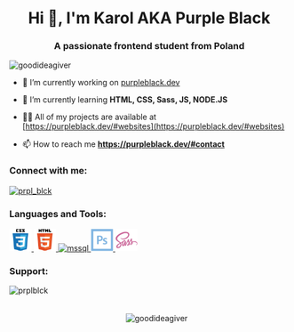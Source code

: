 <h1 align="center">Hi 👋, I'm Karol AKA Purple Black</h1>
<h3 align="center">A passionate frontend student from Poland</h3>

<p align="left"> <img src="https://komarev.com/ghpvc/?username=goodideagiver&label=Profile%20views&color=0e75b6&style=flat" alt="goodideagiver" /> </p>

- 🔭 I’m currently working on [purpleblack.dev](https://purpleblack.dev/)

- 🌱 I’m currently learning **HTML, CSS, Sass, JS, NODE.JS**

- 👨‍💻 All of my projects are available at [https://purpleblack.dev/#websites](https://purpleblack.dev/#websites)

- 📫 How to reach me **https://purpleblack.dev/#contact**

<h3 align="left">Connect with me:</h3>
<p align="left">
<a href="https://instagram.com/prpl_blck" target="blank"><img align="center" src="https://raw.githubusercontent.com/rahuldkjain/github-profile-readme-generator/master/src/images/icons/Social/instagram.svg" alt="prpl_blck" height="30" width="40" /></a>
</p>

<h3 align="left">Languages and Tools:</h3>
<p align="left"> <a href="https://www.w3schools.com/css/" target="_blank" rel="noreferrer"> <img src="https://raw.githubusercontent.com/devicons/devicon/master/icons/css3/css3-original-wordmark.svg" alt="css3" width="40" height="40"/> </a> <a href="https://www.w3.org/html/" target="_blank" rel="noreferrer"> <img src="https://raw.githubusercontent.com/devicons/devicon/master/icons/html5/html5-original-wordmark.svg" alt="html5" width="40" height="40"/> </a> <a href="https://www.microsoft.com/en-us/sql-server" target="_blank" rel="noreferrer"> <img src="https://www.svgrepo.com/show/303229/microsoft-sql-server-logo.svg" alt="mssql" width="40" height="40"/> </a> <a href="https://www.photoshop.com/en" target="_blank" rel="noreferrer"> <img src="https://raw.githubusercontent.com/devicons/devicon/master/icons/photoshop/photoshop-line.svg" alt="photoshop" width="40" height="40"/> </a> <a href="https://sass-lang.com" target="_blank" rel="noreferrer"> <img src="https://raw.githubusercontent.com/devicons/devicon/master/icons/sass/sass-original.svg" alt="sass" width="40" height="40"/> </a> </p>

<h3 align="left">Support:</h3>
<p><a href="https://ko-fi.com/prplblck"> <img align="left" src="https://cdn.ko-fi.com/cdn/kofi3.png?v=3" height="50" width="210" alt="prplblck" /></a></p><br><br>

<p><img align="center" src="https://github-readme-streak-stats.herokuapp.com?user=goodideagiver&theme=blueberry&hide_border=true&date_format=j%2Fn%5B%2FY%5D&border=000000" alt="goodideagiver" /></p>


